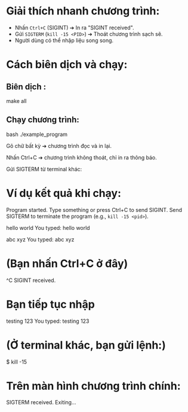# Giải thích nhanh chương trình:

- Nhấn `Ctrl+C` (SIGINT) ➔ In ra "SIGINT received".
- Gửi `SIGTERM` (`kill -15 <PID>`) ➔ Thoát chương trình sạch sẽ.
- Người dùng có thể nhập liệu song song.


# Cách biên dịch và chạy:
## Biên dịch :
make all
## Chạy chương trình:
bash
./example_program

Gõ chữ bất kỳ ➔ chương trình đọc và in lại.

Nhấn Ctrl+C ➔ chương trình không thoát, chỉ in ra thông báo.

Gửi SIGTERM từ terminal khác:

# Ví dụ kết quả khi chạy:

Program started. Type something or press Ctrl+C to send SIGINT.
Send SIGTERM to terminate the program (e.g., `kill -15 <pid>`).

hello world
You typed: hello world

abc xyz
You typed: abc xyz

# (Bạn nhấn Ctrl+C ở đây)
^C
SIGINT received.

# Bạn tiếp tục nhập
testing 123
You typed: testing 123

# (Ở terminal khác, bạn gửi lệnh:)
$ kill -15 <PID>

# Trên màn hình chương trình chính:
SIGTERM received. Exiting...

